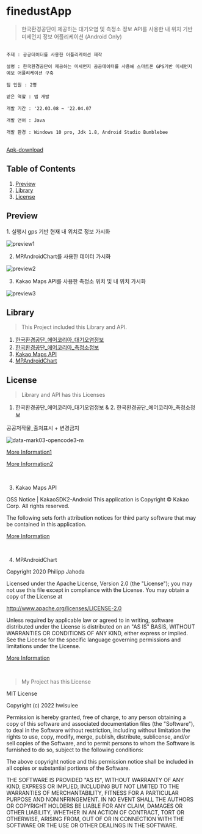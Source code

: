 # finedustApp
>한국환경공단이 제공하는 대기오염 및 측정소 정보 API를 사용한 내 위치 기반 미세먼지 정보 어플리케이션 (Android Only)

<pre>
<code>
주제 : 공공데이터를 사용한 어플리케이션 제작</br>
설명 : 한국환경공단이 제공하는 미세먼지 공공데이터를 사용해 스마트폰 GPS기반 미세먼지 예보 어플리케이션 구축</br>
팀 인원 : 2명</br>
맡은 역할 : 앱 개발</br>
개발 기간 : '22.03.08 ~ '22.04.07</br>
개발 언어 : Java</br>
개발 환경 : Windows 10 pro, Jdk 1.8, Android Studio Bumblebee
</code>
</pre>

[Apk-download](https://github.com/hwisulee/finedustApp/raw/main/FinedustAlarm/app/release/app-release.apk)

## Table of Contents
1. [Preview](#preview)
2. [Library](#library)
3. [License](#license)


<h2 id="preview">Preview</h2>
1. 실행시 gps 기반 현재 내 위치로 정보 가시화

![preview1](https://user-images.githubusercontent.com/62528282/168412753-5c2fc44d-4636-4b5e-8de2-ddc5fca3cf05.gif)

2. MPAndroidChart를 사용한 데이터 가시화

![preview2](https://user-images.githubusercontent.com/62528282/168412755-eaddcca3-5884-4d67-a94b-1a619c0a5857.gif)

3. Kakao Maps API를 사용한 측정소 위치 및 내 위치 가시화

![preview3](https://user-images.githubusercontent.com/62528282/168412756-b90e3344-f30b-4a91-abd1-bfca5b33d215.gif)

<h2 id="library">Library</h2>

>This Project included this Library and API.

1. [한국환경공단_에어코리아_대기오염정보](https://www.data.go.kr/tcs/dss/selectApiDataDetailView.do?publicDataPk=15073861)
2. [한국환경공단_에어코리아_측정소정보](https://www.data.go.kr/tcs/dss/selectApiDataDetailView.do?publicDataPk=15073877)
3. [Kakao Maps API](https://apis.map.kakao.com)
4. [MPAndroidChart](https://github.com/PhilJay/MPAndroidChart)

<h2 id="license">License</h2>

>Library and API has this Licenses

1. 한국환경공단_에어코리아_대기오염정보 & 2. 한국환경공단_에어코리아_측정소정보

공공저작물_출처표시 + 변경금지

![data-mark03-opencode3-m](https://user-images.githubusercontent.com/62528282/168411640-d45439e9-9ebd-4491-be10-3d13e3aa9592.png)

[More Information1](http://ccl.cckorea.org/about/)

[More Information2](https://www.kogl.or.kr/info/license.do#03-tab)

</br>

3. Kakao Maps API

OSS Notice | KakaoSDK2-Android
This application is Copyright © Kakao Corp. All rights reserved.

The following sets forth attribution notices for third party software that may be contained in this application.

[More Information](http://t1.daumcdn.net/osa/notice/173/1jnBpKCehN/notice.html)

</br>

4. MPAndroidChart

Copyright 2020 Philipp Jahoda

Licensed under the Apache License, Version 2.0 (the "License"); you may not use this file except in compliance with the License. You may obtain a copy of the License at

http://www.apache.org/licenses/LICENSE-2.0

Unless required by applicable law or agreed to in writing, software distributed under the License is distributed on an "AS IS" BASIS, WITHOUT WARRANTIES OR CONDITIONS OF ANY KIND, either express or implied. See the License for the specific language governing permissions and limitations under the License.

[More Information](https://github.com/PhilJay/MPAndroidChart/blob/master/LICENSE)

</br>

>My Project has this License

MIT License

Copyright (c) 2022 hwisulee

Permission is hereby granted, free of charge, to any person obtaining a copy
of this software and associated documentation files (the "Software"), to deal
in the Software without restriction, including without limitation the rights
to use, copy, modify, merge, publish, distribute, sublicense, and/or sell
copies of the Software, and to permit persons to whom the Software is
furnished to do so, subject to the following conditions:

The above copyright notice and this permission notice shall be included in all
copies or substantial portions of the Software.

THE SOFTWARE IS PROVIDED "AS IS", WITHOUT WARRANTY OF ANY KIND, EXPRESS OR
IMPLIED, INCLUDING BUT NOT LIMITED TO THE WARRANTIES OF MERCHANTABILITY,
FITNESS FOR A PARTICULAR PURPOSE AND NONINFRINGEMENT. IN NO EVENT SHALL THE
AUTHORS OR COPYRIGHT HOLDERS BE LIABLE FOR ANY CLAIM, DAMAGES OR OTHER
LIABILITY, WHETHER IN AN ACTION OF CONTRACT, TORT OR OTHERWISE, ARISING FROM,
OUT OF OR IN CONNECTION WITH THE SOFTWARE OR THE USE OR OTHER DEALINGS IN THE
SOFTWARE.
